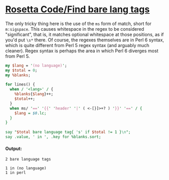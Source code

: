 [1]: https://rosettacode.org/wiki/Rosetta_Code/Find_bare_lang_tags

# [Rosetta Code/Find bare lang tags][1]

The only tricky thing here is the use of the `ms` form of match, short for `m:sigspace`. This causes whitespace in the regex to be considered "significant", that is, it matches optional whitespace at those positions, as if you'd put `\s*` there. Of course, the regexes themselves are in Perl 6 syntax, which is quite different from Perl 5 regex syntax (and arguably much cleaner). Regex syntax is perhaps the area in which Perl 6 diverges most from Perl 5.

```perl
my $lang = '(no language)';
my $total = 0;
my %blanks;
 
for lines() {
  when / '<lang>' / {
    %blanks{$lang}++;
    $total++;
  }
  when ms/ '==' '{{' 'header' '|' ( <-[}]>+? ) '}}' '==' / {
    $lang = $0.lc;
  }
}
 
say "$total bare language tag{ 's' if $total != 1 }\n";
say .value, ' in ', .key for %blanks.sort;
```

#### Output:
```
2 bare language tags

1 in (no language)
1 in perl
```